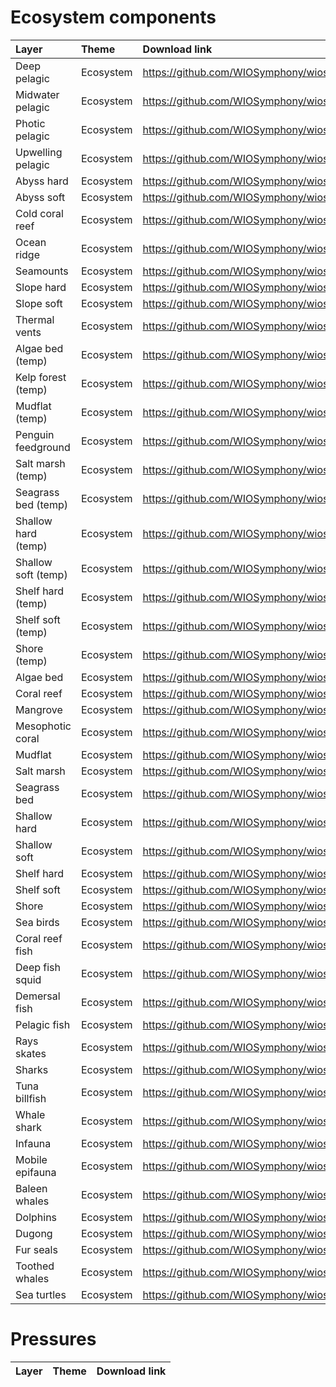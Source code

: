
# Ecosystem components

| Layer               | Theme     | Download link                                                                                             |
|:--------------------|:----------|:----------------------------------------------------------------------------------------------------------|
| Deep pelagic        | Ecosystem | <https://github.com/WIOSymphony/wiosym/raw/main/products/v2.1/output_geotiffs/eco/deep_pelagic.tif>       |
| Midwater pelagic    | Ecosystem | <https://github.com/WIOSymphony/wiosym/raw/main/products/v2.1/output_geotiffs/eco/midwater_pelagic.tif>   |
| Photic pelagic      | Ecosystem | <https://github.com/WIOSymphony/wiosym/raw/main/products/v2.1/output_geotiffs/eco/photic_pelagic.tif>     |
| Upwelling pelagic   | Ecosystem | <https://github.com/WIOSymphony/wiosym/raw/main/products/v2.1/output_geotiffs/eco/upwelling_pelagic.tif>  |
| Abyss hard          | Ecosystem | <https://github.com/WIOSymphony/wiosym/raw/main/products/v2.1/output_geotiffs/eco/abyss_hard.tif>         |
| Abyss soft          | Ecosystem | <https://github.com/WIOSymphony/wiosym/raw/main/products/v2.1/output_geotiffs/eco/abyss_soft.tif>         |
| Cold coral reef     | Ecosystem | <https://github.com/WIOSymphony/wiosym/raw/main/products/v2.1/output_geotiffs/eco/cold_coral_reef.tif>    |
| Ocean ridge         | Ecosystem | <https://github.com/WIOSymphony/wiosym/raw/main/products/v2.1/output_geotiffs/eco/ocean_ridge.tif>        |
| Seamounts           | Ecosystem | <https://github.com/WIOSymphony/wiosym/raw/main/products/v2.1/output_geotiffs/eco/seamounts.tif>          |
| Slope hard          | Ecosystem | <https://github.com/WIOSymphony/wiosym/raw/main/products/v2.1/output_geotiffs/eco/slope_hard.tif>         |
| Slope soft          | Ecosystem | <https://github.com/WIOSymphony/wiosym/raw/main/products/v2.1/output_geotiffs/eco/slope_soft.tif>         |
| Thermal vents       | Ecosystem | <https://github.com/WIOSymphony/wiosym/raw/main/products/v2.1/output_geotiffs/eco/thermal_vents.tif>      |
| Algae bed (temp)    | Ecosystem | <https://github.com/WIOSymphony/wiosym/raw/main/products/v2.1/output_geotiffs/eco/algae_bed_temp.tif>     |
| Kelp forest (temp)  | Ecosystem | <https://github.com/WIOSymphony/wiosym/raw/main/products/v2.1/output_geotiffs/eco/kelp_forest_temp.tif>   |
| Mudflat (temp)      | Ecosystem | <https://github.com/WIOSymphony/wiosym/raw/main/products/v2.1/output_geotiffs/eco/mudflat_temp.tif>       |
| Penguin feedground  | Ecosystem | <https://github.com/WIOSymphony/wiosym/raw/main/products/v2.1/output_geotiffs/eco/penguin_feedground.tif> |
| Salt marsh (temp)   | Ecosystem | <https://github.com/WIOSymphony/wiosym/raw/main/products/v2.1/output_geotiffs/eco/salt_marsh_temp.tif>    |
| Seagrass bed (temp) | Ecosystem | <https://github.com/WIOSymphony/wiosym/raw/main/products/v2.1/output_geotiffs/eco/seagrass_bed_temp.tif>  |
| Shallow hard (temp) | Ecosystem | <https://github.com/WIOSymphony/wiosym/raw/main/products/v2.1/output_geotiffs/eco/shallow_hard_temp.tif>  |
| Shallow soft (temp) | Ecosystem | <https://github.com/WIOSymphony/wiosym/raw/main/products/v2.1/output_geotiffs/eco/shallow_soft_temp.tif>  |
| Shelf hard (temp)   | Ecosystem | <https://github.com/WIOSymphony/wiosym/raw/main/products/v2.1/output_geotiffs/eco/shelf_hard_temp.tif>    |
| Shelf soft (temp)   | Ecosystem | <https://github.com/WIOSymphony/wiosym/raw/main/products/v2.1/output_geotiffs/eco/shelf_soft_temp.tif>    |
| Shore (temp)        | Ecosystem | <https://github.com/WIOSymphony/wiosym/raw/main/products/v2.1/output_geotiffs/eco/shore_temp.tif>         |
| Algae bed           | Ecosystem | <https://github.com/WIOSymphony/wiosym/raw/main/products/v2.1/output_geotiffs/eco/algae_bed.tif>          |
| Coral reef          | Ecosystem | <https://github.com/WIOSymphony/wiosym/raw/main/products/v2.1/output_geotiffs/eco/coral_reef.tif>         |
| Mangrove            | Ecosystem | <https://github.com/WIOSymphony/wiosym/raw/main/products/v2.1/output_geotiffs/eco/mangrove.tif>           |
| Mesophotic coral    | Ecosystem | <https://github.com/WIOSymphony/wiosym/raw/main/products/v2.1/output_geotiffs/eco/mesophotic_coral.tif>   |
| Mudflat             | Ecosystem | <https://github.com/WIOSymphony/wiosym/raw/main/products/v2.1/output_geotiffs/eco/mudflat.tif>            |
| Salt marsh          | Ecosystem | <https://github.com/WIOSymphony/wiosym/raw/main/products/v2.1/output_geotiffs/eco/salt_marsh.tif>         |
| Seagrass bed        | Ecosystem | <https://github.com/WIOSymphony/wiosym/raw/main/products/v2.1/output_geotiffs/eco/seagrass_bed.tif>       |
| Shallow hard        | Ecosystem | <https://github.com/WIOSymphony/wiosym/raw/main/products/v2.1/output_geotiffs/eco/shallow_hard.tif>       |
| Shallow soft        | Ecosystem | <https://github.com/WIOSymphony/wiosym/raw/main/products/v2.1/output_geotiffs/eco/shallow_soft.tif>       |
| Shelf hard          | Ecosystem | <https://github.com/WIOSymphony/wiosym/raw/main/products/v2.1/output_geotiffs/eco/shelf_hard.tif>         |
| Shelf soft          | Ecosystem | <https://github.com/WIOSymphony/wiosym/raw/main/products/v2.1/output_geotiffs/eco/shelf_soft.tif>         |
| Shore               | Ecosystem | <https://github.com/WIOSymphony/wiosym/raw/main/products/v2.1/output_geotiffs/eco/shore.tif>              |
| Sea birds           | Ecosystem | <https://github.com/WIOSymphony/wiosym/raw/main/products/v2.1/output_geotiffs/eco/sea_birds.tif>          |
| Coral reef fish     | Ecosystem | <https://github.com/WIOSymphony/wiosym/raw/main/products/v2.1/output_geotiffs/eco/coral_reef_fish.tif>    |
| Deep fish squid     | Ecosystem | <https://github.com/WIOSymphony/wiosym/raw/main/products/v2.1/output_geotiffs/eco/deep_fish_squid.tif>    |
| Demersal fish       | Ecosystem | <https://github.com/WIOSymphony/wiosym/raw/main/products/v2.1/output_geotiffs/eco/demersal_fish.tif>      |
| Pelagic fish        | Ecosystem | <https://github.com/WIOSymphony/wiosym/raw/main/products/v2.1/output_geotiffs/eco/pelagic_fish.tif>       |
| Rays skates         | Ecosystem | <https://github.com/WIOSymphony/wiosym/raw/main/products/v2.1/output_geotiffs/eco/rays_skates.tif>        |
| Sharks              | Ecosystem | <https://github.com/WIOSymphony/wiosym/raw/main/products/v2.1/output_geotiffs/eco/sharks.tif>             |
| Tuna billfish       | Ecosystem | <https://github.com/WIOSymphony/wiosym/raw/main/products/v2.1/output_geotiffs/eco/tuna_billfish.tif>      |
| Whale shark         | Ecosystem | <https://github.com/WIOSymphony/wiosym/raw/main/products/v2.1/output_geotiffs/eco/whale_shark.tif>        |
| Infauna             | Ecosystem | <https://github.com/WIOSymphony/wiosym/raw/main/products/v2.1/output_geotiffs/eco/infauna.tif>            |
| Mobile epifauna     | Ecosystem | <https://github.com/WIOSymphony/wiosym/raw/main/products/v2.1/output_geotiffs/eco/mobile_epifauna.tif>    |
| Baleen whales       | Ecosystem | <https://github.com/WIOSymphony/wiosym/raw/main/products/v2.1/output_geotiffs/eco/baleen_whales.tif>      |
| Dolphins            | Ecosystem | <https://github.com/WIOSymphony/wiosym/raw/main/products/v2.1/output_geotiffs/eco/dolphins.tif>           |
| Dugong              | Ecosystem | <https://github.com/WIOSymphony/wiosym/raw/main/products/v2.1/output_geotiffs/eco/dugong.tif>             |
| Fur seals           | Ecosystem | <https://github.com/WIOSymphony/wiosym/raw/main/products/v2.1/output_geotiffs/eco/fur_seals.tif>          |
| Toothed whales      | Ecosystem | <https://github.com/WIOSymphony/wiosym/raw/main/products/v2.1/output_geotiffs/eco/toothed_whales.tif>     |
| Sea turtles         | Ecosystem | <https://github.com/WIOSymphony/wiosym/raw/main/products/v2.1/output_geotiffs/eco/sea_turtles.tif>        |

# Pressures

| Layer | Theme | Download link |
|:------|:------|:--------------|
